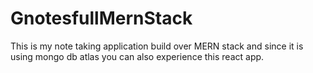 # GnotesfullMernStack
This is my note taking application build over MERN stack and since it is using mongo db atlas you can also experience this react app.

